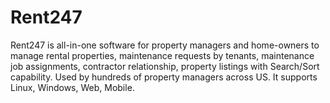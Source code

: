 # Rent247
Rent247 is all-in-one software for property managers and home-owners to manage rental properties, maintenance requests by tenants, maintenance job assignments, contractor relationship, property listings with Search/Sort capability. Used by hundreds of property managers across US. It supports Linux, Windows, Web, Mobile.
